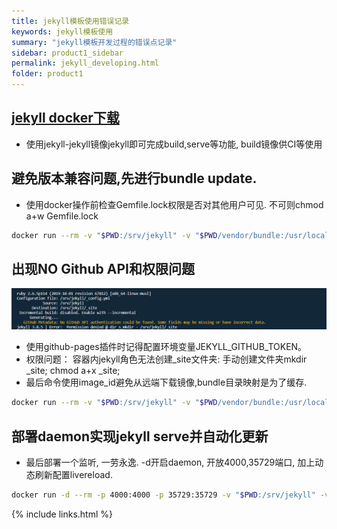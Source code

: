 ```yaml
---
title: jekyll模板使用错误记录
keywords: jekyll模板使用
summary: "jekyll模板开发过程的错误点记录"
sidebar: product1_sidebar
permalink: jekyll_developing.html
folder: product1
---
```


## [jekyll docker下载](https://github.com/envygeeks/jekyll-docker)
* 使用jekyll-jekyll镜像jekyll即可完成build,serve等功能, build镜像供CI等使用

## 避免版本兼容问题,先进行bundle update.
* 使用docker操作前检查Gemfile.lock权限是否对其他用户可见. 不可则chmod a+w Gemfile.lock
```bash
docker run --rm -v "$PWD:/srv/jekyll" -v "$PWD/vendor/bundle:/usr/local/bundle" -it jekyll/jekyll bundle update
```

## 出现NO Github API和权限问题
![](images/jekyll_developing_1.png)
* 使用github-pages插件时记得配置环境变量JEKYLL_GITHUB_TOKEN。
* 权限问题： 容器内jekyll角色无法创建_site文件夹: 手动创建文件夹mkdir _site; chmod a+x _site;
* 最后命令使用image_id避免从远端下载镜像,bundle目录映射是为了缓存. 
```bash
docker run --rm -v "$PWD:/srv/jekyll" -v "$PWD/vendor/bundle:/usr/local/bundle" -e JEKYLL_GITHUB_TOKEN=`your_github_token` -it `image_id` __jekyll build__  
```

## 部署daemon实现jekyll serve并自动化更新
* 最后部署一个监听, 一劳永逸. -d开启daemon, 开放4000,35729端口, 加上动态刷新配置livereload.
```bash
docker run -d --rm -p 4000:4000 -p 35729:35729 -v "$PWD:/srv/jekyll" -v "$PWD/vendor/bundle:/usr/local/bundle" -e JEKYLL_GITHUB_TOKEN=`github_token` -it `image_id` jekyll serve --livereload 
```
{% include links.html %}
